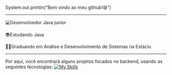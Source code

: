 System.out.println("Bem vindo ao meu github!😆")

<hr>
💻Desenvolvedor Java junior

📚Estudando Java

👨‍💻Graduando em Análise e Desenvolvimento de Sistemas na Estácio

<hr>

Por aqui, você encontrará alguns projetos focados no backend, usando as seguintes tecnologias:
[![My Skills](https://skillicons.dev/icons?i=java&theme=light)](https://skillicons.dev)
